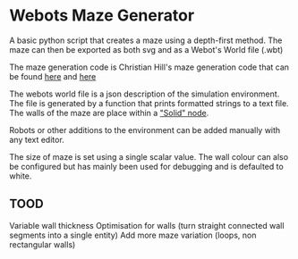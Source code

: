 # Webots Maze Generator

A basic python script that creates a maze using a depth-first method.
The maze can then be exported as both svg and as a Webot's World file
(.wbt)

The maze generation code is Christian Hill's maze generation code that
can be found [here](https://scipython.com/blog/making-a-maze) and
[here](https://github.com/scipython/scipython-maths/tree/master/maze)

The webots world file is a json description of the simulation
environment. The file is generated by a function that prints formatted
strings to a text file. The walls of the maze are place within a
["Solid" node](https://cyberbotics.com/doc/reference/solid).

Robots or other additions to the environment can be added manually with
any text editor.

The size of maze is set using a single scalar value. The wall colour can
also be configured but has mainly been used for debugging and is
defaulted to white.

## TOOD

Variable wall thickness Optimisation for walls (turn straight connected
wall segments into a single entity) Add more maze variation (loops, non
rectangular walls)

